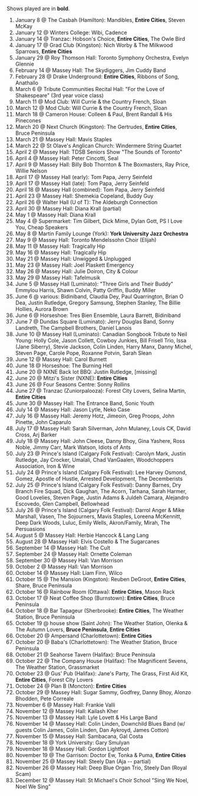 Shows played are in **bold**.

1. January 8 @ The Casbah (Hamilton): Mandibles, **Entire Cities**, Steven McKay
1. January 12 @ Winters College: Wibi, Cadence
1. January 14 @ Tranzac: Hobson's Choice, **Entire Cities**, The Owle Bird
1. January 17 @ Grad Club (Kingston): Nich Worby & The Milkwood Sparrows, **Entire Cities**
1. January 29 @ Roy Thomson Hall: Toronto Symphony Orchestra, Evelyn Glennie
1. February 14 @ Massey Hall: The Skydiggers, Jim Cuddy Band
1. February 28 @ Drake Underground: **Entire Cities**, Ribbons of Song, Anathallo
1. March 6 @ Tribute Communities Recital Hall: "For the Love of Shakespeare" (3rd year voice class)
1. March 11 @ Mod Club: Will Currie & the Country French, Sloan
1. March 12 @ Mod Club: Will Currie & the Country French, Sloan
1. March 18 @ Cameron House: Colleen & Paul, Brent Randall & His Pinecones
1. March 20 @ Next Church (Kingston): The Gertrudes, **Entire Cities**, Bruce Peninsula
1. March 21 @ Massey Hall: Mavis Staples
1. March 22 @ St Olave's Anglican Church: Windermere String Quartet
1. April 2 @ Massey Hall: TDSB Seniors Show "The Sounds of Toronto"
1. April 4 @ Massey Hall: Peter Cincotti, Seal
1. April 9 @ Massey Hall: Billy Bob Thornton & The Boxmasters, Ray Price, Willie Nelson
1. April 17 @ Massey Hall (early): Tom Papa, Jerry Seinfeld
1. April 17 @ Massey Hall (late): Tom Papa, Jerry Seinfeld
1. April 18 @ Massey Hall (combined): Tom Papa, Jerry Seinfeld
1. April 23 @ Massey Hall: Shemekia Copeland, Buddy Guy
1. April 26 @ Walter Hall (U of T): The Aldeburgh Connection
1. April 30 @ Massey Hall: Diana Krall (partial)
1. May 1 @ Massey Hall: Diana Krall
1. May 4 @ Supermarket: Tim Gilbert, Dick Mime, Dylan Gott, PS I Love You, Cheap Speakers
1. May 8 @ Martin Family Lounge (York): **York University Jazz Orchestra**
1. May 9 @ Massey Hall: Toronto Mendelssohn Choir (Elijah)
1. May 11 @ Massey Hall: Tragically Hip
1. May 16 @ Massey Hall: Tragically Hip
1. May 21 @ Massey Hall: Unwigged & Unplugged
1. May 23 @ Massey Hall: Joel Plaskett Emergency
1. May 26 @ Massey Hall: Julie Doiron, City & Colour
1. May 29 @ Massey Hall: Tafelmusik
1. June 5 @ Massey Hall (Luminato): "Three Girls and Their Buddy" Emmylou Harris, Shawn Colvin, Patty Griffin, Buddy Miller
1. June 6 @ various: Bidiniband, Claudia Dey, Paul Quarrington, Brian O Dea, Justin Rutledge, Gregory Samsung, Stephen Stanley, The Billie Hollies, Aurora Brown
1. June 6 @ Horseshoe: Tres Bien Ensemble, Laura Barrett, Bidiniband
1. June 7 @ Dundas Square (Luminato): Jerry Douglas Band, Sonny Landreth, The Campbell Brothers, Daniel Lanois
1. June 10 @ Massey Hall (Luminato): Canadian Songbook Tribute to Neil Young: Holly Cole, Jason Collett, Cowboy Junkies, Bill Frisell Trio, Issa (Jane Siberry), Stevie Jackson, Colin Linden, Harry Manx, Danny Michel, Steven Page, Carole Pope, Roxanne Potvin, Sarah Slean
1. June 12 @ Massey Hall: Carol Burnett
1. June 18 @ Horseshoe: The Burning Hell
1. June 20 @ NXNE Back lot BBQ: Justin Rutledge, [missing]
1. June 20 @ Mitzi's Sister (NXNE): **Entire Cities**
1. June 26 @ Four Seasons Centre: Sonny Rollins
1. June 27 @ Tranzac (Zuniorpalooza): Forest City Lovers, Selina Martin, **Entire Cities**
1. June 30 @ Massey Hall: The Entrance Band, Sonic Youth
1. July 14 @ Massey Hall: Jason Lytle, Neko Case
1. July 16 @ Massey Hall: Jeremy Hotz, Jimeoin, Greg Proops, John Pinette, John Caparulo
1. July 17 @ Massey Hall: Sarah Silverman, John Mulaney, Louis CK, David Cross, Arj Barker
1. July 18 @ Massey Hall: John Cleese, Danny Bhoy, Gina Yashere, Ross Noble, Jimmy Carr, Mark Watson, Idiots of Ants
1. July 23 @ Prince's Island (Calgary Folk Festival): Carolyn Mark, Justin Rutledge, Jay Crocker, Umalali, Chad VanGaalen, Woodchoppers Association, Iron & Wine
1. July 24 @ Prince's Island (Calgary Folk Festival): Lee Harvey Osmond, Gomez, Apostle of Hustle, Arrested Development, The Decemberists
1. July 25 @ Prince's Island (Calgary Folk Festival): Danny Barnes, Dry Branch Fire Squad, Dick Gaughan, The Acorn, Tarhana, Sarah Harmer, Good Lovelies, Steven Page, Justin Adams & Juldeh Camara, Alejandro Escovedo, Glen Campbell, Bellowhead
1. July 26 @ Prince's Island (Calgary Folk Festival): Darrol Anger & Mike Marshall, Vasen, The Sojourners, Mavis Staples, Loreena McKennitt, Deep Dark Woods, Luluc, Emily Wells, Akron/Family, Mirah, The Persuasions
1. August 5 @ Massey Hall: Herbie Hancock & Lang Lang
1. August 28 @ Massey Hall: Elvis Costello & The Sugarcanes
1. September 14 @ Massey Hall: The Cult
1. September 24 @ Massey Hall: Ornette Coleman
1. September 30 @ Massey Hall: Van Morrison
1. October 2 @ Massey Hall: Van Morrison
1. October 14 @ Massey Hall: Liam Finn, Wilco
1. October 15 @ The Mansion (Kingston): Reuben DeGroot, **Entire Cities**, Share, Bruce Peninsula
1. October 16 @ Rainbow Room (Ottawa): **Entire Cities**, Mason Rack
1. October 17 @ Neat Coffee Shop (Burnstown): **Entire Cities**, Bruce Peninsula
1. October 18 @ Bar Tapageur (Sherbrooke): **Entire Cities**, The Weather Station, Bruce Peninsula
1. October 19 @ house show (Saint John): The Weather Station, Olenka & The Autumn Lovers, **Bruce Peninsula**, **Entire Cities**
1. October 20 @ Ampersand (Charlottetown): **Entire Cities**
1. October 20 @ Baba's (Charlottetown): The Weather Station, Bruce Peninsula
1. October 21 @ Seahorse Tavern (Halifax): Bruce Peninsula
1. October 22 @ The Company House (Halifax): The Magnificent Sevens, The Weather Station, Grassmarket
1. October 23 @ Gus' Pub (Halifax): Jane's Party, The Grass, First Aid Kit, **Entire Cities**, Forest City Lovers
1. October 24 @ Plan B (Moncton): **Entire Cities**
1. October 29 @ Massey Hall: Sugar Sammy, Godfrey, Danny Bhoy, Alonzo Bhodden, Pete Correale
1. November 6 @ Massey Hall: Frankie Valli
1. November 12 @ Massey Hall: Kailash Kher
1. November 13 @ Massey Hall: Lyle Lovett & His Large Band
1. November 14 @ Massey Hall: Colin Linden, Downchild Blues Band (w/ guests Colin James, Colin Linden, Dan Aykroyd, James Cotton)
1. November 15 @ Massey Hall: Sambacana, Gal Costa
1. November 18 @ York University: Gary Smulyan
1. November 18 @ Massey Hall: Gordon Lightfoot
1. November 19 @ The Garrison: Doctor Ew, Tonka & Puma, **Entire Cities**
1. November 25 @ Massey Hall: Steely Dan (Aja -- partial)
1. November 26 @ Massey Hall: Deep Blue Organ Trio, Steely Dan (Royal Scam)
1. December 12 @ Massey Hall: St Michael's Choir School "Sing We Noel, Noel We Sing"
